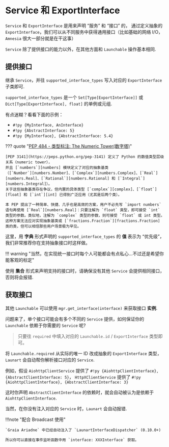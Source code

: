 # Service 和 ExportInterface

`Service` 和 `ExportInterface` 是用来声明 “服务” 和 “接口” 的，
通过定义抽象的 `ExportInterface`，我们可以从不同服务中获得通用接口（比如基础的网络 I/O，`Amnesia` 很大一部分就是在干这事）

`Service` 除了提供接口的能力以外，在其他方面和 `Launchable` 操作基本相同.

## 提供接口

继承 `Service`，并往 `supported_interface_types` 写入对应的 `ExportInterface` 子类即可.

`supported_interface_types` 是一个 `Set[Type[ExportInterface]]` 或 `Dict[Type[ExportInterface], float]` 的单例或元组.

有点迷糊？看看下面的示例：

- `#!py {MyInterface, AnInterface}`
- `#!py {AbstractInterface: 5}`
- `#!py {MyInterface}, {AbstractInterface: 5.4}`

??? quote "[PEP 484 - 类型标注: The Numeric Tower(数字塔)](https://peps.python.org/pep-0484/#the-numeric-tower)"

    [PEP 3141](https://peps.python.org/pep-3141) 定义了 Python 的数值类型层级关系（numeric tower），
    并且 [`numbers`][numbers] 模块定义了对应的抽象基类
    （[`Number`][numbers.Number]、[`Complex`][numbers.Complex]、[`Real`][numbers.Real]、[`Rational`][numbers.Rational] 和 [`Integral`][numbers.Integral]）。
    关于这些抽象基类存在争议，但内置的具体类型 [`complex`][complex]、[`float`][float] 和 [`int`][int] 已得到广泛应用（尤其是后两个类）。

    本 PEP 提出了一种简单、快捷、几乎也是高效的方案，用户不必先写 `import numbers` 语句再使用 [`Real`][numbers.Real]：只要注解为 `float` 类型，即可接受 `int` 类型的参数。类似地，注解为 `complex` 类型的参数，则可接受 `float` 或 int 类型。这种方案无法应对实现抽象基类或 [`fractions.Fraction`][fractions.Fraction] 类的类，但可以相信那些用户场景极为罕见。

这里，用 **字典** 形式声明的 `supported_interface_types` 的 **值** 表示为 “优先级”，
我们非常推荐你在支持抽象接口时这样做。

!!! warning "当然，在实现统一接口时每个人可能都会有点私心...不过还是希望你能客观的标定"

使用 **集合** 形式来声明支持的接口时，请确保没有其他 `Service` 会提供相同接口，否则将会报错.

## 获取接口

其他 `Launchable` 可以使用 `mgr.get_interface(interface)` 来获取接口 **实例**.

问题来了，单个接口可能会有多个不同的 `Service` 提供，如何保证你的 `Launchable` 依赖于你需要的 `Service` 呢?

> 只要往 `required` 中填入对应的 `Launchable.id` / `ExportInterface` 类型即可。

将 `Launchable.required` 从实际的唯一 ID 改成抽象的 `ExportInterface` 类型，`Launart` 会自动帮你解析接口对应的 `Service`.

例如，假设 `AiohttpClientService` 提供了 `#!py {AiohttpClientInterface}, {AbstractClientInterface: 5}`，
`HttpXClientService` 提供了 `#!py {AiohttpClientInterface}, {AbstractClientInterface: 3}`

这时你声明 `AbstractClientInterface` 的依赖时，就会自动被认为是依赖于 `AiohttpClientInterface`.

当然，在你没有注入对应的 `Service` 时，`Launart` 会自动报错.

!!!note "配合 Broadcast 使用"

    `Graia Ariadne` 中已经自动注入了 `LaunartInterfaceDispatcher` (0.10.0+)
    
    所以你可以直接在事件监听函数中用 `interface: XXXInterface` 获取。